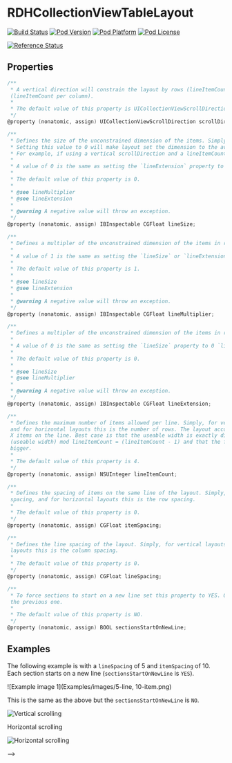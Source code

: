 RDHCollectionViewTableLayout 
===========================
[![Build Status](https://travis-ci.org/rhodgkins/RDHCollectionViewTableLayout.svg?branch=master)](https://travis-ci.org/rhodgkins/RDHCollectionViewTableLayout)
[![Pod Version](http://img.shields.io/cocoapods/v/RDHCollectionViewTableLayout.svg)](http://cocoadocs.org/docsets/RDHCollectionViewTableLayout/)
[![Pod Platform](http://img.shields.io/cocoapods/p/RDHCollectionViewTableLayout.svg)](http://cocoadocs.org/docsets/RDHCollectionViewTableLayout/)
[![Pod License](http://img.shields.io/cocoapods/l/RDHCollectionViewTableLayout.svg)](http://opensource.org/licenses/MIT)
<!--[![Dependency Status](https://www.versioneye.com/objective-c/rdhcollectionviewtablelayout/1.2.0/badge.svg)](https://www.versioneye.com/objective-c/rdhcollectionviewtablelayout/1.2.0) -->
[![Reference Status](https://www.versioneye.com/objective-c/rdhcollectionviewtablelayout/reference_badge.svg)](https://www.versioneye.com/objective-c/rdhcollectionviewtablelayout/references)

<!--
Works and tested on iOS 6.0 to 8.3 (under both Xcode 6.1, 6.2 and 6.3), but if you find any issues please [report](https://github.com/rhodgkins/RDHCollectionViewTableLayout/issues) them!

Table layout for UICollectionView.
``` ruby 
pod 'RDHCollectionViewTableLayout', '~> 1.2'
```

This layout provides simple options for customisation of a collection view as a grid layout.
Supporting vertical and horizontal scrolling directions, the layout also takes care of left over pixels at the end of rows.
For example, a `UICollectionView` for a size of 320x300 scrolling vertically with 6 columns would normally mean each cell would be 53.3333 points wide.
This would mean the cells would be blurry due to it's frame sitting over non-integer pixel values.
`RDHCollectionViewGridLayout` takes care of this, and distributes these dirty extra pixels over the columns. This means the first 2 columns would have a cell width of 54 points, while the rest have a size of 53 points.

PSTCollectionView
-----------------

From version 1.1.0 `PSTCollectionView` support is removed.

If `PSTCollectionView` is being used, use the `RDHCollectionViewGridLayout/PST` pod and a version less than 1.1.0:
``` ruby 
pod 'RDHCollectionViewGridLayout/PST', '< 1.1'
```


Documentation
-------------

[Online docs](http://cocoadocs.org/docsets/RDHCollectionViewGridLayout)
<!--
[Add Docset to Dash](dash-feed://http%3A%2F%2Fcocoadocs.org%2Fdocsets%2FRDHCollectionViewGridLayout%2FRDHCollectionViewGridLayout.xml)

[Add Docset with Docs For Xcode](docs-for-xcode://http%3A%2F%2Fcocoadocs.org%2Fdocsets%2FRDHCollectionViewGridLayout%2Fxcode-docset.atom)
-->
Properties
----------

``` objective-c
/**
 * A vertical direction will constrain the layout by rows (lineItemCount per row), a horizontal direction by columns
 (lineItemCount per column).
 *
 * The default value of this property is UICollectionViewScrollDirectionVertical.
 */
@property (nonatomic, assign) UICollectionViewScrollDirection scrollDirection;

/**
 * Defines the size of the unconstrained dimension of the items. Simply, for vertical layouts this is the height of the items, and for horizontal layouts this is the width of the items.
 * Setting this value to 0 will make layout set the dimension to the average of the other dimenion on the same line. This is due to the layout taking account of dirty pixels, adding these extra pixels in the first X items on the line.
 * For example, if using a vertical scrollDirection and a lineItemCount of 5 when the collectionView has a width of 104, the first 4 items on every line will have a width of 21, and the last 20 (21 + 21 + 21 + 21 + 20 = 104), so the height of the lines would be 21 (20.8 rounded).
 *
 * A value of 0 is the same as setting the `lineExtension` property to 0 `lineMultiplier` property to 1. Setting this value will ignore the `lineExtension` and `lineMultiplier` properties and set them to their default values. When used and set in Interface Builder, leave the other properties to Default and only set this property.
 *
 * The default value of this property is 0.
 *
 * @see lineMultiplier
 * @see lineExtension
 *
 * @warning A negative value will throw an exception.
 */
@property (nonatomic, assign) IBInspectable CGFloat lineSize;

/**
 * Defines a multipler of the unconstrained dimension of the items in relation to the strained dimension. Simply, for vertical layouts this value is multiplied by the width and used as the height of the items, and for horizontal layouts this value is multiplied by the height and used as the width of the items. The final dimension is rounded to a whole integer.
 *
 * A value of 1 is the same as setting the `lineSize` or `lineExtension` properties to 0.Setting this value will ignore the `lineSize` and `lineExtension` properties and set them to their default values. When used and set in Interface Builder, leave the other properties to Default and only set this property.
 *
 * The default value of this property is 1.
 *
 * @see lineSize
 * @see lineExtension
 *
 * @warning A negative value will throw an exception.
 */
@property (nonatomic, assign) IBInspectable CGFloat lineMultiplier;

/**
 * Defines a multipler of the unconstrained dimension of the items in relation to the strained dimension. Simply, for vertical layouts this value is added to the width and used as the height of the items, and for horizontal layouts this value is added to the height and used as the width of the items.
 *
 * A value of 0 is the same as setting the `lineSize` property to 0 `lineMultiplier` property to 1. Setting this value will ignore the `lineSize` and `lineMultiplier` properties and set them to their default values. When used and set in Interface Builder, leave the other properties to Default and only set this property.
 *
 * The default value of this property is 0.
 *
 * @see lineSize
 * @see lineMultiplier
 *
 * @warning A negative value will throw an exception.
 */
@property (nonatomic, assign) IBInspectable CGFloat lineExtension;

/**
 * Defines the maximum number of items allowed per line. Simply, for vertical layouts this is the number of columns, 
 and for horizontal layouts this is the number of rows. The layout accounts for adding the extra pixels to the first 
 X items on the line. Best case is that the useable width is exactly divisible by lineItemCount, worse case is that 
 (useable width) mod lineItemCount = (lineItemCount - 1) and that the first (lineItemCount - 1) items are 1 pixel 
 bigger.
 *
 * The default value of this property is 4.
 */
@property (nonatomic, assign) NSUInteger lineItemCount;

/**
 * Defines the spacing of items on the same line of the layout. Simply, for vertical layouts this is the column 
 spacing, and for horizontal layouts this is the row spacing.
 *
 * The default value of this property is 0.
 */
@property (nonatomic, assign) CGFloat itemSpacing;

/**
 * Defines the line spacing of the layout. Simply, for vertical layouts this is the row spacing, and for horizontal 
 layouts this is the column spacing.
 *
 * The default value of this property is 0.
 */
@property (nonatomic, assign) CGFloat lineSpacing;

/**
 * To force sections to start on a new line set this property to YES. Otherwise the section will follow on on from 
 the previous one.
 *
 * The default value of this property is NO.
 */
@property (nonatomic, assign) BOOL sectionsStartOnNewLine;

```

Examples
--------


The following example is with a `lineSpacing` of 5 and `itemSpacing` of 10. Each section starts on a new line (`sectionsStartOnNewLine` is `YES`).

![Example image 1](Examples/images/5-line, 10-item.png)


This is the same as the above but the `sectionsStartOnNewLine` is `NO`.

![Vertical scrolling](Examples/images/vertical.png)


Horizontal scrolling

![Horizontal scrolling](Examples/images/horizontal.png)


-->